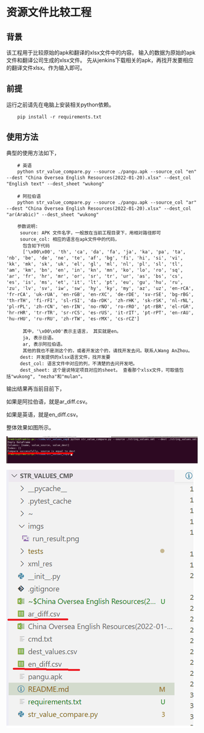 # 资源文件比较工程

## 背景

该工程用于比较原始的apk和翻译的xlsx文件中的内容。
输入的数据为原始的apk文件和翻译公司生成的xlsx文件。
先从jenkins下载相关的apk，再找开发要相应的翻译文件xlsx。作为输入即可。


## 前提

运行之前请先在电脑上安装相关python依赖。
```shell
    pip install -r requirements.txt
```


## 使用方法

典型的使用方法如下，

```shell
    # 英语
    python str_value_compare.py --source ./pangu.apk --source_col "en" --dest "China Oversea English Resources(2022-01-20).xlsx" --dest_col "English text" --dest_sheet "wukong"

    # 阿拉伯语
    python str_value_compare.py --source ./pangu.apk --source_col "ar" --dest "China Oversea English Resources(2022-01-20).xlsx" --dest_col "ar(Arabic)" --dest_sheet "wukong"

```

```shell
    参数说明:
     source: APK 文件名字，一般放在当前工程目录下，用相对路径即可
     source_col: 相应的语言在apk文件中的代码，
      包含如下代码
      ['\x00\x00', 'th', 'ca', 'da', 'fa', 'ja', 'ka', 'pa', 'ta', 'nb', 'be', 'de', 'ne', 'te', 'af', 'bg', 'fi', 'hi', 'si', 'vi', 'kk', 'mk', 'sk', 'uk', 'el', 'gl', 'ml', 'nl', 'pl', 'sl', 'tl', 'am', 'km', 'bn', 'en', 'in', 'kn', 'mn', 'ko', 'lo', 'ro', 'sq', 'ar', 'fr', 'hr', 'mr', 'or', 'sr', 'tr', 'ur', 'as', 'bs', 'cs', 'es', 'is', 'ms', 'et', 'it', 'lt', 'pt', 'eu', 'gu', 'hu', 'ru', 'zu', 'lv', 'sv', 'iw', 'sw', 'hy', 'ky', 'my', 'az', 'uz', 'en-rCA', 'fr-rCA', 'uk-rUA', 'en-rGB', 'en-rXC', 'de-rDE', 'sv-rSE', 'bg-rBG', 'th-rTH', 'fi-rFI', 'sl-rSI', 'da-rDK', 'zh-rHK', 'sk-rSK', 'nl-rNL', 'pl-rPL', 'zh-rCN', 'en-rIN', 'no-rNO', 'ro-rRO', 'pt-rBR', 'el-rGR', 'hr-rHR', 'tr-rTR', 'sr-rCS', 'es-rUS', 'it-rIT', 'pt-rPT', 'en-rAU', 'hu-rHU', 'ru-rRU', 'zh-rTW', 'es-rMX', 'cs-rCZ']

      其中，'\x00\x00'表示主语言， 其实就是en。
      ja, 表示日语。
      ar, 表示阿拉伯语。
      其他的我也不是测这个的，或者开发这个的，请找开发去问。联系人Wang AnZhou。
     dest: 开发提供的xlsx语言文件，找开发要
     dest_col: 语言文件中对应的列，不清楚的去问开发吧。
     dest_sheet: 这个是说特定项目对应的sheet。 查看那个xlsx文件，可取值包括"wukong", "nezha"和"mulan"。
```


输出结果再当前目前下，

如果是阿拉伯语，就是ar_diff.csv。

如果是英语，就是en_diff.csv。

整体效果如图所示。

![Run result](./imgs/run_result.png)

![Diff CSV](./imgs/res_diff.png)
